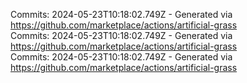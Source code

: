 Commits: 2024-05-23T10:18:02.749Z - Generated via https://github.com/marketplace/actions/artificial-grass
<br>
Commits: 2024-05-23T10:18:02.749Z - Generated via https://github.com/marketplace/actions/artificial-grass
<br>
Commits: 2024-05-23T10:18:02.749Z - Generated via https://github.com/marketplace/actions/artificial-grass
<br>
